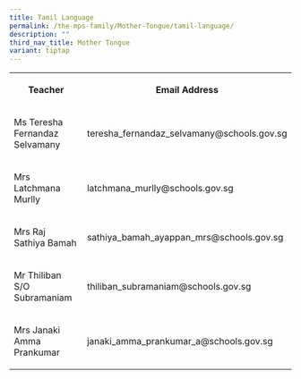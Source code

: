 ```yaml
---
title: Tamil Language
permalink: /the-mps-family/Mother-Tongue/tamil-language/
description: ""
third_nav_title: Mother Tongue
variant: tiptap
---
```

<table style="minWidth: 50px">
<colgroup>
<col>
<col>
</colgroup>
<tbody>
<tr>
<th rowspan="1" colspan="1">
<p>Teacher</p>
</th>
<th rowspan="1" colspan="1">
<p>Email Address</p>
</th>
</tr>
<tr>
<td rowspan="1" colspan="1">
<p>Ms Teresha Fernandaz Selvamany</p>
</td>
<td rowspan="1" colspan="1">
<p>teresha_fernandaz_selvamany@schools.gov.sg</p>
</td>
</tr>
<tr>
<td rowspan="1" colspan="1">
<p>Mrs Latchmana Murlly</p>
</td>
<td rowspan="1" colspan="1">
<p>latchmana_murlly@schools.gov.sg</p>
</td>
</tr>
<tr>
<td rowspan="1" colspan="1">
<p>Mrs Raj Sathiya Bamah</p>
</td>
<td rowspan="1" colspan="1">
<p>sathiya_bamah_ayappan_mrs@schools.gov.sg</p>
</td>
</tr>
<tr>
<td rowspan="1" colspan="1">
<p>Mr Thiliban S/O Subramaniam</p>
</td>
<td rowspan="1" colspan="1">
<p>thiliban_subramaniam@schools.gov.sg</p>
</td>
</tr>
<tr>
<td rowspan="1" colspan="1">
<p>Mrs Janaki Amma Prankumar</p>
</td>
<td rowspan="1" colspan="1">
<p>janaki_amma_prankumar_a@schools.gov.sg</p>
</td>
</tr>
</tbody>
</table>
<p></p>